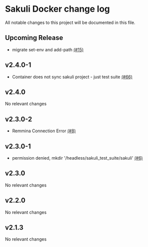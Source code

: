 # Sakuli Docker change log

All notable changes to this project will be documented in this file.

## Upcoming Release

- migrate set-env and add-path [(#15)](https://github.com/sakuli/sakuli-openshift-s2i/issues/15)

## v2.4.0-1

- Container does not sync sakuli project - just test suite [(#66)](https://github.com/sakuli/sakuli-docker/issues/66)

## v2.4.0

No relevant changes

## v2.3.0-2

- Remmina Connection Error [(#8)](https://github.com/sakuli/sakuli-openshift-s2i/issues/8)

## v2.3.0-1

- permission denied, mkdir '/headless/sakuli_test_suite/sakuli' [(#6)](https://github.com/sakuli/sakuli-openshift-s2i/issues/6)

## v2.3.0

No relevant changes

## v2.2.0

No relevant changes

## v2.1.3

No relevant changes